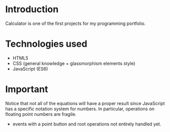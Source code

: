 # Introduction

Calculator is one of the first projects for my programming portfolio. 

# Technologies used
- HTML5
- CSS (general knowledge + glassmorphism elements style)
- JavaScript (ES6)

# Important
Notice that not all of the equations will have a proper result since JavaScript has a specific notation system for numbers. In particular, operations on floating point numbers are fragile.
- events with a point button and root operations not entirely handled yet.
